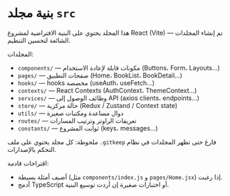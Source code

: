 # بنية مجلد `src`

هذا المجلد يحتوي على البنية الافتراضية لمشروع React (Vite) — تم إنشاء المجلدات الشائعة لتحسين التنظيم.

المجلدات:

- `components/` — مكونات قابلة لإعادة الاستخدام (Buttons، Form، Layouts...)
- `pages/` — صفحات التطبيق (Home، BookList، BookDetail...)
- `hooks/` — hooks مخصصة (useAuth، useFetch...)
- `contexts/` — React Contexts (AuthContext، ThemeContext...)
- `services/` — وظائف الوصول إلى API (axios clients، endpoints...)
- `store/` — حالة مركزية (Redux / Zustand / Context state)
- `utils/` — دوال مساعدة ومكتبات صغيرة
- `routes/` — تعريفات الراوتر وترتيب المسارات
- `constants/` — ثوابت المشروع (keys، messages...)

ملحوظة: كل مجلد يحتوي على ملف `.gitkeep` فارغ حتى تظهر المجلدات في نظام التحكم بالإصدارات.

اقتراحات قادمة:

- أضيف أمثلة بسيطة (مثل `components/index.js` و `pages/Home.jsx`) إذا رغبت.
- أدمج TypeScript أو اختبارات صغيرة إن أردت توسيع البنية.
